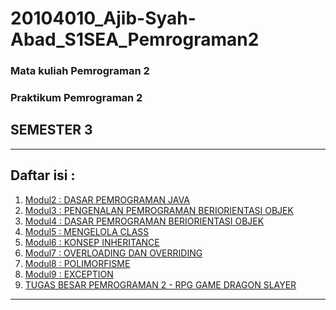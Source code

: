 # 20104010_Ajib-Syah-Abad_S1SEA_Pemrograman2
### Mata kuliah Pemrograman 2
### Praktikum Pemrograman 2
## SEMESTER 3
<hr>

## Daftar isi :
1. [Modul2 : DASAR PEMROGRAMAN JAVA](https://github.com/ajep96/20104010_Ajib-Syah-Abad_S1SEA_Pemrograman2/tree/modul2)
2. [Modul3 : PENGENALAN PEMROGRAMAN BERIORIENTASI OBJEK](https://github.com/ajep96/20104010_Ajib-Syah-Abad_S1SEA_Pemrograman2/tree/modul3)
3. [Modul4 : DASAR PEMROGRAMAN BERIORIENTASI OBJEK](https://github.com/ajep96/20104010_Ajib-Syah-Abad_S1SEA_Pemrograman2/tree/modul4)
4. [Modul5 : MENGELOLA CLASS](https://github.com/ajep96/20104010_Ajib-Syah-Abad_S1SEA_Pemrograman2/tree/modul5)
5. [Modul6 : KONSEP INHERITANCE](https://github.com/ajep96/20104010_Ajib-Syah-Abad_S1SEA_Pemrograman2/tree/modul6)
6. [Modul7 : OVERLOADING DAN OVERRIDING](https://github.com/ajep96/20104010_Ajib-Syah-Abad_S1SEA_Pemrograman2/tree/modul7)
7. [Modul8 : POLIMORFISME](https://github.com/ajep96/20104010_Ajib-Syah-Abad_S1SEA_Pemrograman2/tree/modul8)
8. [Modul9 : EXCEPTION](https://github.com/ajep96/20104010_Ajib-Syah-Abad_S1SEA_Pemrograman2/tree/modul9)
9. [TUGAS BESAR PEMROGRAMAN 2 - RPG GAME DRAGON SLAYER]()

<hr>
